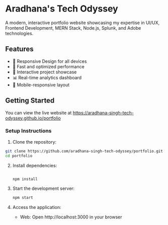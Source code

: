 # Aradhana's Tech Odyssey

A modern, interactive portfolio website showcasing my expertise in UI/UX, Frontend Development, MERN Stack, Node.js, Splunk, and Adobe technologies.

## Features

- 🎨 Responsive Design for all devices
- 🚀 Fast and optimized performance
- 🎯 Interactive project showcase
- 📊 Real-time analytics dashboard
- 📱 Mobile-responsive layout



## Getting Started
You can view the live website at https://aradhana-singh-tech-odyssey.github.io/portfolio

### Setup Instructions

1. Clone the repository:
```bash
git clone https://github.com/aradhana-singh-tech-odyssey/portfolio.git
cd portfolio
```

2. Install dependencies:
   ```bash
   
   npm install


3. Start the development server:
   ```bash
   npm start
   ```

4. Access the application:
   - Web: Open http://localhost:3000 in your browser
